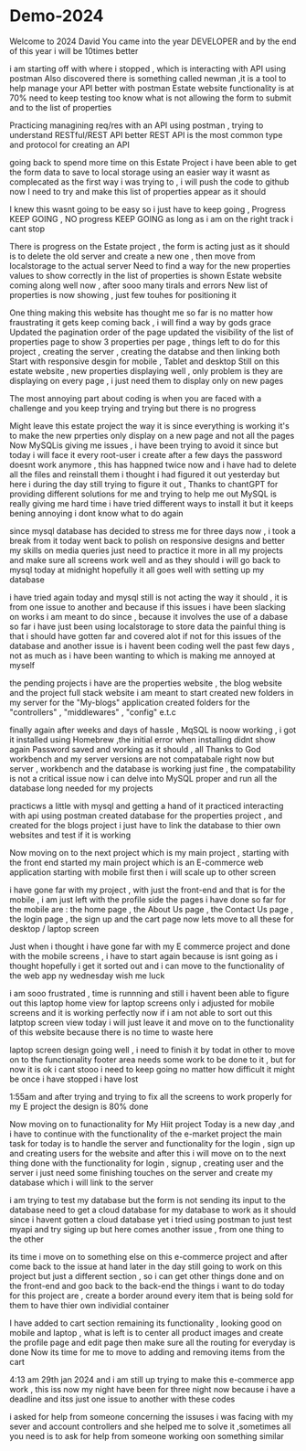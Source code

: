    # Demo-2024

Welcome to 2024 David You came into the year  DEVELOPER and by the end of this year i will be 10times better 


i am starting off with where i stopped , which is interacting with API using postman 
Also discovered there is something called newman ,it is a tool to help manage your API better with postman 
Estate website functionality is at 70% need to keep testing too know what is not allowing the form to submit and to the list of properties 

Practicing managining req/res with an API using postman , trying to understand RESTful/REST API better
REST API is the most common type and protocol for creating an API

going back to spend more time on this Estate Project
i have been able to get the form data to save to local storage using an easier way
it wasnt as complecated as the first way i was trying to , i will push the code to github now
I need to try and make this list of properties appear as it should

I knew this wasnt going to be easy so i just have to keep going , 
Progress KEEP GOING , NO progress KEEP GOING as long as i am on the right track i cant stop 

There is progress on the Estate project , the form is acting just as it should
is to delete the old server and create a new one , then move from localstorage to the actual server
Need to find a way for the new properties values to show correctly in the list of properties is shown
Estate website coming along well now , after sooo many tirals and errors
New list of properties is now showing , just  few touhes for positioning it 

One thing making this website has thought me so far is no matter how fraustrating it gets keep coming back , i will find a way 
by gods grace 
Updated the pagination order of the page 
updated the visibility of the list of properties page to show 3 properties per page , 
things left to do for this project , creating the server , creating the databse and then linking both 
Start with responsive desgin for mobile , Tablet and desktop 
Still on this estate website , new properties displaying well , only problem is they are displaying on every page , i just need them to display only on new pages 

The most annoying part about coding is when you are faced with a challenge and you keep trying and trying but there is no progress 

Might leave this estate project the way it is since everything is working it's to make the new prperties only display on a new page and not all the pages  
Now MySQLis giving me issues , i have been trying to avoid it since but today i will face it
every root-user i create after a few days the password doesnt work anymore , this has happned twice now and i have had to delete all the files and reinstall them
i thought i had figured it out yesterday but here i during the day still trying to figure it out , Thanks to chantGPT for providing different solutions for me and trying to help me out
MySQL is really giving me hard time
i have tried different ways to install it but it keeps bening annoying 
i dont know what to do again 

since mysql database has decided to stress me for three days now , i took a break from it today 
went back to polish on responsive designs and better my skills on media queries
just need to practice it more in all my projects and make sure all screens work well and as they should 
i will go back to mysql today at midnight hopefully it all goes well with setting up my database 

i have tried again today and mysql still is not acting the way it should , it is from one issue to another
and because if this issues i have been slacking on works i am meant to do since , because it involves the use of a dabase 
so far i have just been using localstorage to store data 
the painful thing is that i should have gotten far and covered alot if not for this issues of the database 
and another issue is i havent been coding well the past few days , not as much as i have been wanting to which is making me annoyed at myself 

the pending projects i have are the properties website , the blog website and the project full stack website i am meant to start
created new folders in my server for the "My-blogs" application 
created folders for the "controllers" , "middlewares" , "config" e.t.c

finally again after weeks and days of hassle , MqSQL is noow working , i got it installed using Homebrew  ,the initial error when installing didnt show again 
Password saved and working as it should , all Thanks to God 
workbench and my server versions are not compatabale right now but server , workbench and the database is working just fine , the compatability is not a critical issue
now i can delve into MySQL proper and run all the database long needed for my projects  

practicws a little with mysql and getting a hand of it 
practiced interacting with api using postman 
created database for the properties project , and created for the blogs project 
i just have to link the database to thier own websites and test if it is working 

Now moving on to the next project which is my main project , starting with the front end
started my main project which is an E-commerce web application 
starting with mobile first then i will scale up to other screen 

i have gone far with my project , with just the front-end and that is for the mobile , i am just left with the profile side 
the pages i have done so far for the mobile are : the home page , the About Us page , the Contact Us page  , the login page , the sign up and the cart page 
now lets move to all these for desktop / laptop screen 

Just when i thought i have gone far with my E commerce project and done with the mobile screens , i have to start again because is isnt going as i thought 
hopefully i get it sorted out and i can move to the functionality of the web app ny wednesday 
wish me luck 

i am sooo frustrated  , time is runnning and still i havent been able to figure out this laptop home view for laptop screens only 
i adjusted for mobile screens and it is working perfectly now
if i am not able to sort out this latptop screen view today i will just leave it and move on to the functionality of this website because there is no time to waste here 

laptop screen design going well , i need to finish it by todat in other to move on to the functionality 
footer area needs some work to be done to it , but for now it is ok 
i cant stooo i need to keep going no matter how difficult it might be 
once i have stopped i have lost 

1:55am and after trying and trying to fix all the screens to work properly for my E project the design is 80% done 

Now moving on to funactionality for My Hiit project
Today is a new day ,and i have to continue with the functionality of the e-market project
the main task for today is to handle the server and functionality for the login , sign up and creating users for the website and after this i will move on to the next thing 
done with the functionality for login , signup , creating user and the server 
i just need some finishing touches on the server and create my database which i will link to the server 

i am trying to test my database but the form is not sending its input to the database
need to get a cloud database for my database to work as it should 
since i havent gotten a cloud database yet i tried using postman to just test myapi and try siging up but here comes another issue , from one thing to the other 

its time i move on to something else on this e-commerce project and after come back to the issue at hand later in the day 
still going to work on this project but just  a different section , so i can get other things done and on the front-end and goo back to the back-end 
the things i want to do today for this project are , create a border around every item that is being sold for them to have thier own individial container 

I have added to cart section remaining its functionality , looking good on mobile and laptop , 
what is left is to center all product images and create the profile page and edit page then make sure all the routing for everyday is done 
Now its time for me to move to adding and removing items from the cart 

4:13 am 29th jan 2024 and i am still up trying to make this e-commerce app work , this iss now my night have been for three night now because i have a deadline 
and itss just one issue to another with these codes

i asked for help from someone concerning the issuses i was facing with my sever and account controllers and she helped me to solve it ,sometimes all you need is to ask for help from someone working oon something similar 
